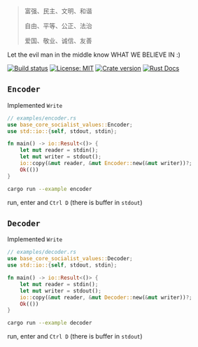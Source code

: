 > 富强、民主、文明、和谐
>
> 自由、平等、公正、法治
>
> 爱国、敬业、诚信、友善

Let the evil man in the middle know WHAT WE BELIEVE IN :)

[![Build status](https://img.shields.io/travis/QSCTech/BaseCoreSocialistValues/master.svg)](https://travis-ci.org/QSCTech/BaseCoreSocialistValues)
[![License: MIT](https://img.shields.io/badge/License-MIT-yellow.svg)](https://github.com/QSCTech/BaseCoreSocialistValues/blob/master/LICENSE)
[![Crate version](https://img.shields.io/crates/v/base_core_socialist_values.svg)](https://crates.io/crates/base_core_socialist_values)
[![Rust Docs](https://docs.rs/base_core_socialist_values/badge.svg)](https://docs.rs/base_core_socialist_values)

## `Encoder`

Implemented `Write`

```rust
// examples/encoder.rs
use base_core_socialist_values::Encoder;
use std::io::{self, stdout, stdin};

fn main() -> io::Result<()> {
    let mut reader = stdin();
    let mut writer = stdout();
    io::copy(&mut reader, &mut Encoder::new(&mut writer))?;
    Ok(())
}
```

```bash
cargo run --example encoder
```

run, enter and `Ctrl D` (there is buffer in `stdout`)

## `Decoder`

Implemented `Write`

```rust
// examples/decoder.rs
use base_core_socialist_values::Decoder;
use std::io::{self, stdout, stdin};

fn main() -> io::Result<()> {
    let mut reader = stdin();
    let mut writer = stdout();
    io::copy(&mut reader, &mut Decoder::new(&mut writer))?;
    Ok(())
}
```

```bash
cargo run --example decoder
```

run, enter and `Ctrl D` (there is buffer in `stdout`)
